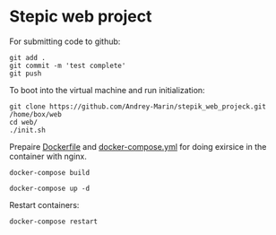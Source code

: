 # Stepic web project
 
   
For submitting code to github:

    git add .
    git commit -m 'test complete'
    git push
    
To boot into the virtual machine and run initialization:

    git clone https://github.com/Andrey-Marin/stepik_web_projeck.git /home/box/web
    cd web/
    ./init.sh

Prepaire [Dockerfile](./Dockerfile) and [docker-compose.yml](./docker-compose.yml) for doing exirsice in the container with nginx.

    docker-compose build

    docker-compose up -d

Restart containers:

    docker-compose restart
